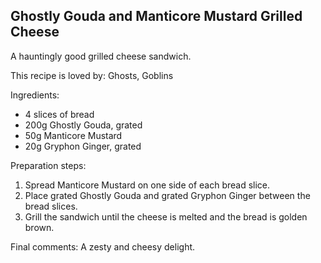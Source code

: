 ## Ghostly Gouda and Manticore Mustard Grilled Cheese

A hauntingly good grilled cheese sandwich.

This recipe is loved by: Ghosts, Goblins

Ingredients:

* 4 slices of bread
* 200g Ghostly Gouda, grated
* 50g Manticore Mustard
* 20g Gryphon Ginger, grated

Preparation steps:

1. Spread Manticore Mustard on one side of each bread slice.
2. Place grated Ghostly Gouda and grated Gryphon Ginger between the bread slices.
3. Grill the sandwich until the cheese is melted and the bread is golden brown.

Final comments: A zesty and cheesy delight.


